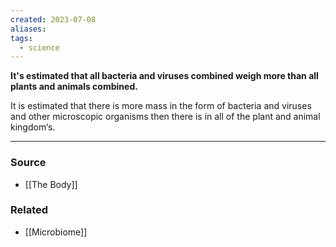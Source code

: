 ```yaml
---
created: 2023-07-08
aliases: 
tags:
  - science
---
```

**It's estimated that all bacteria and viruses combined weigh more than all plants and animals combined.**

It is estimated that there is more mass in the form of bacteria and viruses and other microscopic organisms then there is in all of the plant and animal kingdom‘s.

****
### Source
- [[The Body]]

### Related
- [[Microbiome]]